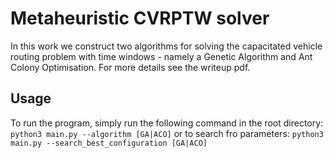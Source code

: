# Metaheuristic CVRPTW solver 
In this work we construct two algorithms for solving the capacitated vehicle routing problem with time windows - namely a Genetic Algorithm and Ant Colony Optimisation.
For more details see the writeup pdf.

## Usage
To run the program, simply run the following command in the root directory:
```python3 main.py --algorithm [GA|ACO]```
or to search fro parameters:
```python3 main.py --search_best_configuration [GA|ACO]```

